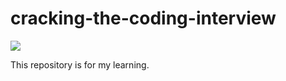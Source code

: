 # cracking-the-coding-interview

![](https://github.com/kazu728/cracking-the-coding-interview/workflows/Check/badge.svg)


This repository is for my learning.